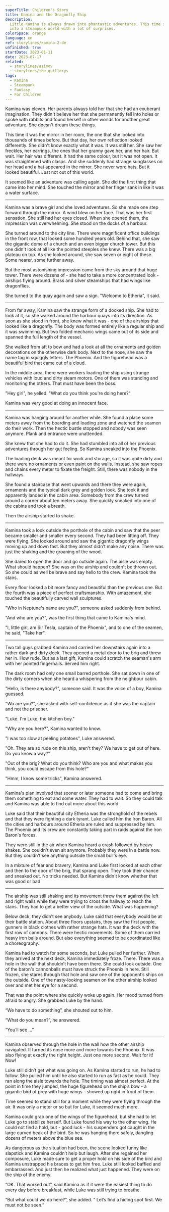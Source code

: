 ```yaml
---
superTitle: Children's Story
title: Kamina and the Dragonfly Ship
description:
  Little Kamina is always drawn into phantastic adventures. This time she jumps
  into a steampunk world with a lot of surprises.
colorSpace: orange
language: en
ref: storylines/kamina-2-de
unfinished: true
startDate: 2023-01-11
date: 2023-07-17
related:
  - storylines/asimov
  - storylines/the-guillorys
tags:
  - Kamina
  - Steampunk
  - Fantasy
  - For Children
---
```


Kamina was eleven. Her parents always told her that she had an exuberant
imagination. They didn't believe her that she permanently fell into holes or
spoke with rabbits and found herself in other worlds for another great
adventure. She doesn't dream these things.

This time it was the mirror in her room, the one that she looked into thousands
of times before. But that day, her own reflection looked differently. She didn't
know exactly what it was. It was still her. She saw her freckles, her earrings,
the ones that her granny gave her, and her hair. But wait. Her hair was
different. It had the same colour, but it was not open. It was straightened with
clasps. And she suddenly had strange sunglasses on her head and a hat appeared
in the mirror. She never wore hats. But it looked beautiful. Just not out of
this world.

It seemed like an adventure was calling again. She did the first thing that came
into her mind. She touched the mirror and her finger sank in like it was a water
surface.

---

Kamina was a brave girl and she loved adventures. So she made one step forward
through the mirror. A wind blew on her face. That was her first sensation. She
still had her eyes closed. When she opened them, the impression was
overwhelming. She stood on the docks of a harbour.

She turned around to the city line. There were magnificent office buildings in
the front row, that looked some hundred years old. Behind that, she saw the
gigantic dome of a church and an even bigger church tower. But this one didn't
look at all like the pointed steeples she knew. There was a big plateau on top.
As she looked around, she saw seven or eight of these. Some nearer, some further
away.

But the most astonishing impression came from the sky around that huge tower.
There were dozens of - she had to take a more concentrated look - airships
flying around. Brass and silver steamships that had wings like dragonflies.

She turned to the quay again and saw a sign. "Welcome to Etheria", it said.

---

From far away, Kamina saw the strange form of a docked ship. She had to look at
it, so she walked around the harbour quays into its direction. As soon as she
stood in front, she knew what it was - one of the airships that looked like a
dragonfly. The body was formed entirely like a regular ship and it was swimming.
But two folded mechanic wings came out of its side and spanned the full length
of the vessel.

She walked from aft to bow and had a look at all the ornaments and golden
decorations on the otherwise dark body. Next to the nose, she saw the name tag
in squiggly letters. The Phoenix. And the figurehead was a beautiful bird that
came out of a cloud.

In the middle area, there were workers loading the ship using strange vehicles
with loud and dirty steam motors. One of them was standing and monitoring the
others. That must have been the boss.

"Hey girl", he yelled. "What do you think you're doing here?"

Kamina was very good at doing an innocent face.

---

Kamina was hanging around for another while. She found a place some meters away
from the boarding and loading zone and watched the seamen do their work. Then
the hectic bustle stopped and nobody was seen anymore. Plank and entrance were
unattended.

She knew that she had to do it. She had stumbled into all of her previous
adventures through her gut feeling. So Kamina sneaked into the Phoenix.

The loading deck was meant for work and storage, so it was quite dirty and there
were no ornaments or even paint on the walls. Instead, she saw ropes and chains
every meter to fixate the freight. Still, there was nobody in the hallways.

She found a staircase that went upwards and there they were again, ornaments and
the typical dark grey and golden look. She took it and apparently landed in the
cabin area. Somebody from the crew turned around a corner about ten meters away.
She quickly sneaked into one of the cabins and took a breath.

Then the airship started to shake.

---

Kamina took a look outside the porthole of the cabin and saw that the peer
became smaller and smaller every second. They had been lifting off. They were
flying. She looked around and saw the gigantic dragonfly wings moving up and
down fast. But they almost didn't make any noise. There was just the shaking and
the groaning of the wood.

She dared to open the door and go outside again. The aisle was empty. What
should happen? She was on the airship and couldn't be thrown out. So she could
as well be brave and say hello to the crew. Kamina took the stairs.

Every floor looked a bit more fancy and beautiful than the previous one. But the
fourth was a piece of perfect craftsmanship. With amazement, she touched the
beautifully carved wall sculptures.

"Who in Neptune's name are you?", someone asked suddenly from behind.

"And who are you?", was the first thing that came to Kamina's mind.

"I, little girl, am Sir Tesla, captain of the Phoenix", and to one of the
seamen, he said, "Take her".

---

Two tall guys grabbed Kamina and carried her downstairs again into a rather dark
and dirty deck. They opened a metal door to the brig and threw her in. How rude.
But as a last gift, Kamina could scratch the seaman's arm with her pointed
fingernails. Served him right.

The dark room had only one small barred porthole. She sat down in one of the
dirty corners when she heard a whispering from the neighbour cabin.

"Hello, is there anybody?", someone said. It was the voice of a boy, Kamina
guessed.

"Wo are you?", she asked with self-confidence as if she was the captain and not
the prisoner.

"Luke. I'm Luke, the kitchen boy."

"Why are you here?", Kamina wanted to know.

"I was too slow at peeling potatoes", Luke answered.

"Oh. They are so rude on this ship, aren't they? We have to get out of here. Do
you know a way?"

"Out of the brig? What do you think? Who are you and what makes you think, you
could escape from this hole?"

"Hmm, I know some tricks", Kamina answered.

---

Kamina's plan involved that sooner or later someone had to come and bring them
something to eat and some water. They had to wait. So they could talk and Kamina
was able to find out more about this world.

Luke said that their beautiful city Etheria was the stronghold of the rebels and
that they were fighting a dark tyrant. Luke called him the Iron Baron. All the
cities and harbours around Etheria are ruled and suppressed by him. The Phoenix
and its crew are constantly taking part in raids against the Iron Baron's
forces.

They were still in the air when Kamina heard a crash followed by heavy shakes.
She couldn't even sit anymore. Probably they were in a battle now. But they
couldn't see anything outside the small bull's eye.

In a mixture of fear and bravery, Kamina and Luke first looked at each other and
then to the door of the brig, that sprang open. They took their chance and
sneaked out. No tricks needed. But Kamina didn't know whether that was good or
bad

---

The airship was still shaking and its movement threw them against the left and
right walls while they were trying to cross the hallway to reach the stairs.
They had to get a better view of the outside. What was happening?

Below deck, they didn’t see anybody. Luke said that everybody would be at their
battle station. About three floors upstairs, they saw the first people, gunners
in black clothes with rather strange hats. It was the deck with the first row of
cannons. There were hectic movements. Some of them carried heavy iron balls
around. But also everything seemed to be coordinated like a choreography.

Kamina had to watch for some seconds, but Luke pulled her further. When they
arrived at the next deck, Kamina immediately froze. There. There was a hole in
the wall that shouldn’t have been there. She could look outside. One of the
baron's cannonballs must have struck the Phoenix in here. Still frozen, she
stares through that hole and saw one of the opponent’s ships on the outside. One
of the nasty-looking seamen on the other airship looked over and met her eye for
a second.

That was the point where she quickly woke up again. Her mood turned from afraid
to angry. She grabbed Luke by the hand.

“We have to do something”, she shouted out to him.

“What do you mean?”, he answered.

“You’ll see …”

---

Kamina observed through the hole in the wall how the other airship navigated. It
turned its nose more and more towards the Phoenix. It was also flying at exactly
the right height. Just one more second. Wait for it! Now!

Luke still didn’t get what was going on. As Kamina started to run, he had to
follow. She pulled him until he also started to run as fast as he could. They
ran along the aisle towards the hole. The timing was almost perfect. At the
point in time they jumped, the huge figurehead on the ship’s bow - a gigantic
bird of prey with huge wings - showed up right in front of them.

Time seemed to stand still for a moment while they were flying through the air.
It was only a meter or so but for Luke, it seemed much more.

Kamina could grab one of the wings of the figurehead, but she had to let Luke go
to stabilize herself. But Luke found his way to the other wing. He could not
find a hold, but - good luck - his suspenders got caught in the large curved
beak of the bird. So he was hanging there safely, dangling dozens of meters
above the blue sea.

As dangerous as the situation had been, the scene looked funny like slapstick
and Kamina couldn’t help but laugh. After she regained her composure, Luke made
sure to get a proper hold on his side of the bird and Kamina unstrapped his
braces to get him free. Luke still looked baffled and embarrassed. And just then
he realized what just happened. They were on the ship of the enemy.

“OK. That worked out”, said Kamina as if it were the easiest thing to do every
day before breakfast, while Luke was still trying to breathe.

“But what could we do here?”, she added. “ Let’s find a hiding spot first. We
must not be seen.”
